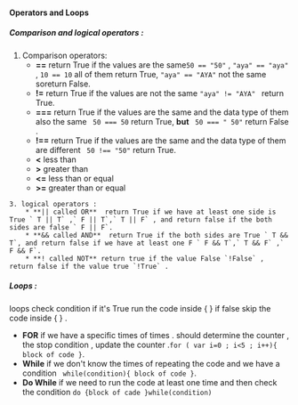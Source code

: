 #### Operators and Loops
##### Comparison and logical operators :
   1. Comparison operators:
        * **==** return True if the values are the same` 50 == "50" ` , ` "aya" == "aya" ` , `10 == 10` all of them return True, `"aya" == "AYA"` not the same soreturn False.
        * **!=** return True if the values are not the same `"aya" != "AYA" ` return True.
        * **===** return True if the values are the same and the data type of them also the same ` 50 === 50` return True, **but** ` 50 === " 50"` return False .
        * **!==**  return True if the values are the same and the data type of them are different ` 50 !== "50"` return True.
        * **<** less than 
        * **>** greater than
        * **<=** less than or equal
        * **>=** greater than or equal

    3. logical operators :
        * **|| called OR**  return True if we have at least one side is True ` T || T` ,` F || T`,` T || F` , and return false if the both sides are false ` F || F`.
        * **&& called AND**  return True if the both sides are True ` T && T`, and return false if we have at least one F ` F && T`,` T && F` ,` F && F`.
        * **! called NOT** return true if the value False `!False` , return false if the value true `!True` .

##### Loops :
 loops check condition if it's True run the code inside { } if false skip the code inside { } .
   * **FOR** if we have a specific times of times . should determine the counter , the stop condition , update the counter .`for ( var i=0 ; i<5 ; i++){ block of code }`.
   * **While** if we don't know the times of repeating the code and we have a condition ` while(condition){ block of code }`.
   * **Do While** if we need to run the code at least one time and then check the condition `do {block of cade }while(condition)`


